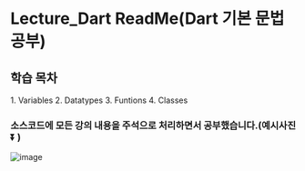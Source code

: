 # Lecture_Dart ReadMe(Dart 기본 문법 공부)

## 학습 목차
<string>1. Variables </string>
<string>2. Datatypes </string>
<string>3. Funtions </string>
<string>4. Classes </string>

### 소스코드에 모든 강의 내용을 주석으로 처리하면서 공부했습니다.(예시사진⏬ ) 
![image](https://github.com/Chochanguk/Lecture_Dart/assets/119058637/702ced19-6fbc-4db4-bd5d-1c3d3c42ee82)

